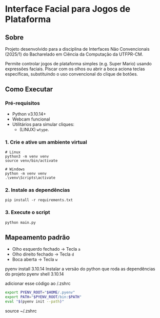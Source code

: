 # Interface Facial para Jogos de Plataforma

## Sobre
Projeto desenvolvido para a disciplina de Interfaces Não Convencionais (2025/1) do Bacharelado em Ciência da Computação da UTFPR-CM.  

Permite controlar jogos de plataforma simples (e.g. Super Mario) usando expressões faciais. Piscar com os olhos ou abrir a boca aciona teclas específicas, substituindo o uso convencional do clique de botões.

## Como Executar
### Pré-requisitos
 * Python v3.10.14+
 * Webcam funcional
 * Utilitários para simular cliques:
   - (LINUX) `wtype`.

### 1. Crie e ative um ambiente virtual
    # Linux
    python3 -m venv venv
    source venv/bin/activate

    # Windows
    python -m venv venv
    .\venv\Scripts\activate

### 2. Instale as dependências
    pip install -r requirements.txt

### 3. Execute o script
    python main.py

## Mapeamento padrão
  * Olho esquerdo fechado &rarr; Tecla `a`
  * Olho direito fechado &rarr; Tecla `d`
  * Boca aberta &rarr; Tecla `w`



pyenv install 3.10.14
Instalar a versão do python que roda as dependências do projeto
pyenv shell 3.10.14


adicionar esse código ao /.zshrc
```bash
export PYENV_ROOT="$HOME/.pyenv"
export PATH="$PYENV_ROOT/bin:$PATH"
eval "$(pyenv init --path)"
```
source ~/.zshrc